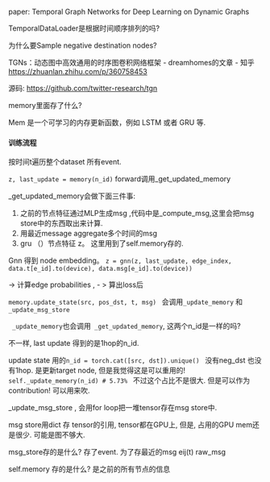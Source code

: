 paper: Temporal Graph Networks for Deep Learning on Dynamic Graphs

 TemporalDataLoader是根据时间顺序排列的吗? 

为什么要Sample negative destination nodes?

TGNs：动态图中高效通用的时序图卷积网络框架 - dreamhomes的文章 - 知乎 https://zhuanlan.zhihu.com/p/360758453

源码: https://github.com/twitter-research/tgn

memory里面存了什么? 

Mem 是一个可学习的内存更新函数，例如 LSTM 或者 GRU 等.  

#### 训练流程

按时间t遍历整个dataset 所有event.

`z, last_update = memory(n_id)`  forward调用_get_updated_memory

_get_updated_memory会做下面三件事: 

1.  之前的节点特征通过MLP生成msg ,代码中是_compute_msg,这里会把msg store中的东西取出来计算. 
2. 用最近message aggregate多个时间的msg
3.  gru （）节点特征 z。   这里用到了self.memory存的. 

 Gnn 得到 node embedding。 `z = gnn(z, last_update, edge_index, data.t[e_id].to(device), data.msg[e_id].to(device))`

-> 计算edge probabilities ,  - >   算出loss后

`memory.update_state(src, pos_dst, t, msg) ` 会调用`_update_memory` 和`_update_msg_store`

` _update_memory`也会调用` _get_updated_memory`,  这两个n_id是一样的吗? 

不一样,   last update 得到的是1hop的n_id.

update state 用的`n_id = torch.cat([src, dst]).unique() ` 没有neg_dst 也没有1hop.  是更新target node, 但是我觉得这是可以重用的!    `self._update_memory(n_id) # 5.73% ` 不过这个占比不是很大.  但是可以作为contribution! 可以用来吹.

_update_msg_store  ,  会用for loop把一堆tensor存在msg store中. 

msg store用dict 存 tensor的引用, tensor都在GPU上, 但是, 占用的GPU mem还是很少. 可能是图不够大. 

msg_store存的是什么?  存了event.  为了存最近的msg eij(t) raw_msg

self.memory 存的是什么? 是之前的所有节点的信息

